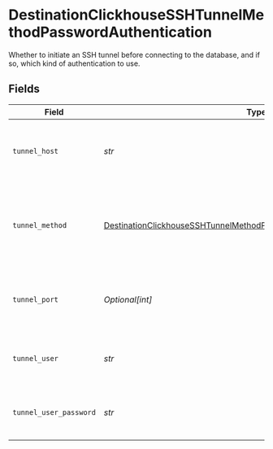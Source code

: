 # DestinationClickhouseSSHTunnelMethodPasswordAuthentication

Whether to initiate an SSH tunnel before connecting to the database, and if so, which kind of authentication to use.


## Fields

| Field                                                                                                                                                                   | Type                                                                                                                                                                    | Required                                                                                                                                                                | Description                                                                                                                                                             | Example                                                                                                                                                                 |
| ----------------------------------------------------------------------------------------------------------------------------------------------------------------------- | ----------------------------------------------------------------------------------------------------------------------------------------------------------------------- | ----------------------------------------------------------------------------------------------------------------------------------------------------------------------- | ----------------------------------------------------------------------------------------------------------------------------------------------------------------------- | ----------------------------------------------------------------------------------------------------------------------------------------------------------------------- |
| `tunnel_host`                                                                                                                                                           | *str*                                                                                                                                                                   | :heavy_check_mark:                                                                                                                                                      | Hostname of the jump server host that allows inbound ssh tunnel.                                                                                                        |                                                                                                                                                                         |
| `tunnel_method`                                                                                                                                                         | [DestinationClickhouseSSHTunnelMethodPasswordAuthenticationTunnelMethod](../../models/shared/destinationclickhousesshtunnelmethodpasswordauthenticationtunnelmethod.md) | :heavy_check_mark:                                                                                                                                                      | Connect through a jump server tunnel host using username and password authentication                                                                                    |                                                                                                                                                                         |
| `tunnel_port`                                                                                                                                                           | *Optional[int]*                                                                                                                                                         | :heavy_minus_sign:                                                                                                                                                      | Port on the proxy/jump server that accepts inbound ssh connections.                                                                                                     | 22                                                                                                                                                                      |
| `tunnel_user`                                                                                                                                                           | *str*                                                                                                                                                                   | :heavy_check_mark:                                                                                                                                                      | OS-level username for logging into the jump server host                                                                                                                 |                                                                                                                                                                         |
| `tunnel_user_password`                                                                                                                                                  | *str*                                                                                                                                                                   | :heavy_check_mark:                                                                                                                                                      | OS-level password for logging into the jump server host                                                                                                                 |                                                                                                                                                                         |